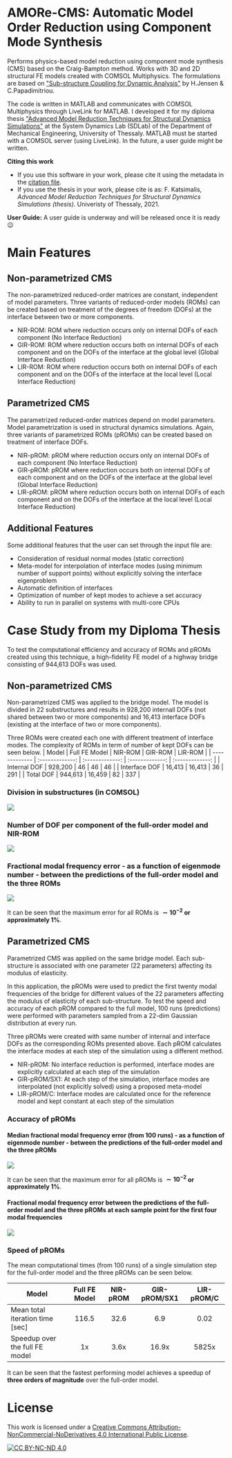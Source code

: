 # AMORe-CMS: Automatic Model Order Reduction using Component Mode Synthesis
Performs physics-based model reduction using component mode synthesis (CMS) based on the Craig-Bampton method. 
Works with 3D and 2D structural FE models created with COMSOL Multiphysics. The formulations are based on ["Sub-structure Coupling for Dynamic Analysis"](https://link.springer.com/book/10.1007/978-3-030-12819-7) by H.Jensen & C.Papadimitriou.

The code is written in MATLAB and communicates with COMSOL Multiphysics through LiveLink for MATLAB. I developed it for my diploma thesis ["Advanced Model Reduction Techniques for Structural Dynamics Simulations"](https://ir.lib.uth.gr/xmlui/handle/11615/57557?locale-attribute=en) at the System Dynamics Lab (SDLab) of the Department of Mechanical Engineering, University of Thessaly. MATLAB must be started with a COMSOL server (using LiveLink).
In the future, a user guide might be written.

**Citing this work**
- If you use this software in your work, please cite it using the metadata in the [citation file](https://github.com/FK-MAD/AMORe-CMS/blob/main/CITATION.cff).
- If you use the thesis in your work, please cite is as: F. Katsimalis, _Advanced Model Reduction Techniques for Structural Dynamics Simulations (thesis)_. Univeristy of Thessaly, 2021.

**User Guide:** A user guide is underway and will be released once it is ready :wink:

# Main Features
## Non-parametrized CMS
The non-parametrized reduced-order matrices are constant, independent of model parameters. Three variants of reduced-order models (ROMs) can be created based on treatment of the degrees of freedom (DOFs) at the interface between two or more components.

- NIR-ROM: ROM where reduction occurs only on internal DOFs of each component (No Interface Reduction)
- GIR-ROM: ROM where reduction occurs both on internal DOFs of each component and on the DOFs of the interface at the global level (Global Interface Reduction)
- LIR-ROM: ROM where reduction occurs both on internal DOFs of each component and on the DOFs of the interface at the local level (Local Interface Reduction)

## Parametrized CMS
The parametrized reduced-order matrices depend on model parameters. Model parametrization is used in structural dynamics simulations. Again, three variants of parametrized ROMs (pROMs) can be created based on treatment of interface DOFs.

- NIR-pROM: pROM where reduction occurs only on internal DOFs of each component (No Interface Reduction)
- GIR-pROM: pROM where reduction occurs both on internal DOFs of each component and on the DOFs of the interface at the global level (Global Interface Reduction)
- LIR-pROM: pROM where reduction occurs both on internal DOFs of each component and on the DOFs of the interface at the local level (Local Interface Reduction)

## Additional Features
Some additional features that the user can set through the input file are:
- Consideration of residual normal modes (static correction)
- Meta-model for interpolation of interface modes (using minimum number of support points) without explicitly solving the interface eigenproblem
- Automatic definition of interfaces
- Optimization of number of kept modes to achieve a set accuracy
- Ability to run in parallel on systems with multi-core CPUs

# Case Study from my Diploma Thesis
To test the computational efficiency and accuracy of ROMs and pROMs created using this technique, a high-fidelity FE model of a highway bridge consisting of 944,613 DOFs was used.

## Non-parametrized CMS
Non-parametrized CMS was applied to the bridge model. The model is divided in 22 substructures and results in 928,200 internall DOFs (not shared between two or more components) and 16,413 interface DOFs (existing at the interface of two or more components).

Three ROMs were created each one with different treatment of interface modes. The complexity of ROMs in term of number of kept DOFs can be seen below.
| Model  | Full FE Model | NIR-ROM | GIR-ROM | LIR-ROM |
| ------------- | :-------------: | :-------------: | :-------------: | :-------------: |
| Internal DOF | 928,200	| 46 | 46	| 46 |
| Interface DOF | 16,413 | 16,413 | 36 | 291 |
| Total DOF | 944,613 | 16,459 | 82 |	337 |

### Division in substructures (in COMSOL)
![](https://github.com/FK-MAD/CMS/blob/main/Metsovo%20bridge%20results/metsovo%2022%20parameters%20iso%20-%20numbered.png?raw=true)

### Number of DOF per component of the full-order model and NIR-ROM
![](https://github.com/FK-MAD/CMS/blob/main/Metsovo%20bridge%20results/internall%20dofs%20full%20vs%20reduced.svg?raw=true)

### Fractional modal frequency error - as a function of eigenmode number - between the predictions of the full-order model and the three ROMs
![](https://github.com/FK-MAD/CMS/blob/main/Metsovo%20bridge%20results/no%20vs%20global%20vs%20local.svg?raw=true)

It can be seen that the maximum error for all ROMs is **$\sim10^{-2}$ or approximately 1%**.


## Parametrized CMS
Parametrized CMS was applied on the same bridge model. Each sub-structure is associated with one parameter (22 parameters) affecting its modulus of elasticity.

In this application, the pROMs were used to predict the first twenty modal frequencies of the bridge for different values of the 22 parameters affecting the modulus of elasticity of each sub-structure. To test the speed and accuracy of each pROM compared to the full model, 100 runs (predictions) were performed with parameters sampled from a 22-dim Gaussian distribution at every run.

Three pROMs were created with same number of internal and interface DOFs as the corresponding ROMs presented above. Each pROM calculates the interface modes at each step of the simulation using a different method.
- NIR-pROM: No interface reduction is performed, interface modes are explicitly calculated at each step of the simulation
- GIR-pROM/SX1: At each step of the simulation, interface modes are interpolated (not explicitly solved) using a proposed meta-model
- LIR-pROM/C: Interface modes are calculated once for the reference model and kept constant at each step of the simulation

### Accuracy of pROMs
#### Median fractional modal frequency error (from 100 runs) - as a function of eigenmode number - between the predictions of the full-order model and the three pROMs
![](https://github.com/FK-MAD/CMS/blob/main/Metsovo%20bridge%20results/errors_all_v3.svg?raw=true)

It can be seen that the maximum error for all pROMs is **$\sim10^{-2}$ or approximately 1%**.

#### Fractional modal frequency error between the predictions of the full-order model and the three pROMs at each sample point for the first four modal frequencies
![](https://github.com/FK-MAD/CMS/blob/main/Metsovo%20bridge%20results/errors_all_multi_v3%20-%201.svg?raw=true)

### Speed of pROMs
The mean computational times (from 100 runs) of a single simulation step for the full-order model and the three pROMs can be seen below.

| Model  | Full FE Model | NIR-pROM | GIR-pROM/SX1 | LIR-pROM/C |
| ------------- | :-------------: | :-------------: | :-------------: | :-------------: |
| Mean total iteration time [sec] | 116.5 | 32.6 | 6.9 | 0.02  |
| Speedup over the full FE model | 1x | 3.6x | 16.9x | 5825x  |

It can be seen that the fastest performing model achieves a speedup of **three orders of magnitude** over the full-order model.

# License
This work is licensed under a
[Creative Commons Attribution-NonCommercial-NoDerivatives 4.0 International Public License][cc-by-nc-nd].

[![CC BY-NC-ND 4.0][cc-by-nc-nd-image]][cc-by-nc-nd]

[cc-by-nc-nd]: http://creativecommons.org/licenses/by-nc-nd/4.0/
[cc-by-nc-nd-image]: https://licensebuttons.net/l/by-nc-nd/4.0/88x31.png
[cc-by-nc-nd-shield]: https://img.shields.io/badge/License-CC%20BY--NC--ND%204.0-lightgrey.svg
